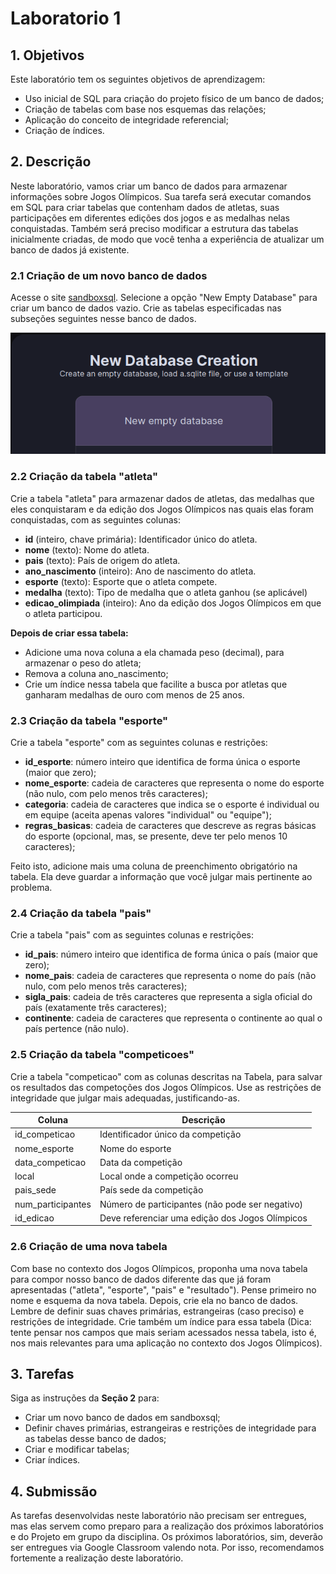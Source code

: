 # Laboratorio 1
## 1. Objetivos

Este laboratório tem os seguintes objetivos de aprendizagem:
+ Uso inicial de SQL para criação do projeto físico de um banco de dados;
+ Criação de tabelas com base nos esquemas das relações;
+ Aplicação do conceito de integridade referencial;
+ Criação de índices.

## 2. Descrição

Neste laboratório, vamos criar um banco de dados para armazenar informações sobre Jogos Olímpicos. Sua tarefa será executar comandos em SQL para criar tabelas que contenham dados de atletas, suas participações em diferentes edições dos jogos e as medalhas nelas conquistadas. Também será preciso modificar a estrutura das tabelas inicialmente criadas, de modo que você tenha a experiência de atualizar um banco de dados já existente. 


### 2.1 Criação de um novo banco de dados

Acesse o site [sandboxsql](https://sandboxsql.com/). Selecione a opção "New Empty Database" para criar um banco de dados vazio. Crie as tabelas especificadas nas subseções seguintes nesse banco de dados.

<img src="/Images/sandbox.png">


### 2.2 Criação da tabela "atleta"
Crie a tabela "atleta" para armazenar dados de atletas, das medalhas que eles conquistaram e da edição dos Jogos Olímpicos nas quais elas foram conquistadas, com as seguintes colunas:
+ **id** (inteiro, chave primária): Identificador único do atleta.
+ **nome** (texto): Nome do atleta.
+ **pais** (texto): País de origem do atleta.
+ **ano_nascimento** (inteiro): Ano de nascimento do atleta.
+ **esporte** (texto): Esporte que o atleta compete.
+ **medalha** (texto): Tipo de medalha que o atleta ganhou (se aplicável)
+ **edicao_olimpiada** (inteiro): Ano da edição dos Jogos Olímpicos em que o atleta participou.

**Depois de criar essa tabela:**
+ Adicione uma nova coluna a ela chamada peso (decimal), para armazenar o peso do atleta;
+ Remova a coluna ano_nascimento;
+ Crie um índice nessa tabela que facilite a busca por atletas que ganharam medalhas de ouro com menos de 25 anos.

### 2.3 Criação da tabela "esporte" 
Crie a tabela "esporte" com as seguintes colunas e restrições:
+ **id_esporte**: número inteiro que identifica de forma única o esporte (maior que zero);
+ **nome_esporte**: cadeia de caracteres que representa o nome do esporte (não nulo, com pelo menos três caracteres);
+ **categoria**: cadeia de caracteres que indica se o esporte é individual ou em equipe (aceita apenas valores "individual" ou "equipe");
+ **regras_basicas**: cadeia de caracteres que descreve as regras básicas do esporte (opcional, mas, se presente, deve ter pelo menos 10 caracteres);

Feito isto, adicione mais uma coluna de preenchimento obrigatório na tabela. Ela deve guardar a informação que você julgar mais pertinente ao problema.

### 2.4 Criação da tabela "pais"
Crie a tabela "pais" com as seguintes colunas e restrições:

+ **id_pais**: número inteiro que identifica de forma única o país (maior que zero);
+ **nome_pais**: cadeia de caracteres que representa o nome do país (não nulo, com pelo menos três caracteres);
+ **sigla_pais**: cadeia de três caracteres que representa a sigla oficial do país (exatamente três caracteres);
+ **continente**: cadeia de caracteres que representa o continente ao qual o país pertence (não nulo).

### 2.5 Criação da tabela "competicoes"
 Crie a tabela "competicao" com as colunas descritas na Tabela, para salvar os resultados das competoções dos Jogos Olímpicos. Use as restrições de integridade que julgar mais adequadas, justificando-as.

 | Coluna           | Descrição                               |
|------------------|-----------------------------------------|
| id_competicao     | Identificador único da competição       |
| nome_esporte      | Nome do esporte                         |
| data_competicao   | Data da competição                      |
| local             | Local onde a competição ocorreu         |
| pais_sede         | País sede da competição                 |
| num_participantes | Número de participantes (não pode ser negativo) |
| id_edicao         | Deve referenciar uma edição dos Jogos Olímpicos |

### 2.6 Criação de uma nova tabela
Com base no contexto dos Jogos Olímpicos, proponha uma nova tabela para compor nosso banco de dados diferente das que já foram apresentadas ("atleta", "esporte", "pais" e "resultado"). Pense primeiro no nome e esquema da nova tabela. Depois, crie ela no banco de dados. Lembre de definir suas chaves primárias, estrangeiras (caso preciso) e restrições de integridade. Crie também um índice para essa tabela (Dica: tente pensar nos campos que mais seriam acessados nessa tabela, isto é, nos mais relevantes para uma aplicação no contexto dos Jogos Olímpicos).

## 3. Tarefas
Siga as instruções da **Seção 2** para:
+ Criar um novo banco de dados em sandboxsql;
+ Definir chaves primárias, estrangeiras e restrições de integridade para as tabelas desse banco de dados;
+ Criar e modificar tabelas;
+ Criar índices.

## 4. Submissão
As tarefas desenvolvidas neste laboratório não precisam ser entregues, mas elas servem como preparo para a realização dos próximos laboratórios e do Projeto em grupo da disciplina. Os próximos laboratórios, sim, deverão ser entregues via Google Classroom valendo nota. Por isso, recomendamos fortemente a realização deste laboratório.